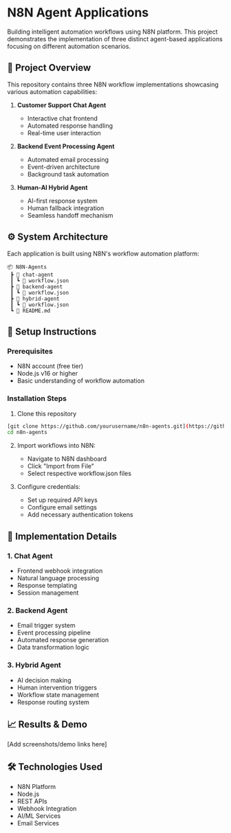 # N8N Agent Applications

Building intelligent automation workflows using N8N platform. This project demonstrates the implementation of three distinct agent-based applications focusing on different automation scenarios.

## 🎯 Project Overview

This repository contains three N8N workflow implementations showcasing various automation capabilities:

1. **Customer Support Chat Agent**
   - Interactive chat frontend
   - Automated response handling
   - Real-time user interaction

2. **Backend Event Processing Agent**
   - Automated email processing
   - Event-driven architecture
   - Background task automation

3. **Human-AI Hybrid Agent**
   - AI-first response system
   - Human fallback integration
   - Seamless handoff mechanism

## ⚙️ System Architecture

Each application is built using N8N's workflow automation platform:

```
📦 N8N-Agents
 ┣ 📂 chat-agent
 ┃ ┗ 📜 workflow.json
 ┣ 📂 backend-agent
 ┃ ┗ 📜 workflow.json
 ┣ 📂 hybrid-agent
 ┃ ┗ 📜 workflow.json
 ┗ 📜 README.md
```

## 🚀 Setup Instructions

### Prerequisites
- N8N account (free tier)
- Node.js v16 or higher
- Basic understanding of workflow automation

### Installation Steps
1. Clone this repository
```bash
[git clone https://github.com/yourusername/n8n-agents.git](https://github.com/sureshravuris/build-agents-with-N8N-agentic-platform--no-code-apps.git)
cd n8n-agents
```

2. Import workflows into N8N:
   - Navigate to N8N dashboard
   - Click "Import from File"
   - Select respective workflow.json files

3. Configure credentials:
   - Set up required API keys
   - Configure email settings
   - Add necessary authentication tokens

## 🔧 Implementation Details

### 1. Chat Agent
- Frontend webhook integration
- Natural language processing
- Response templating
- Session management

### 2. Backend Agent
- Email trigger system
- Event processing pipeline
- Automated response generation
- Data transformation logic

### 3. Hybrid Agent
- AI decision making
- Human intervention triggers
- Workflow state management
- Response routing system

## 📈 Results & Demo

[Add screenshots/demo links here]

## 🛠️ Technologies Used

- N8N Platform
- Node.js
- REST APIs
- Webhook Integration
- AI/ML Services
- Email Services
